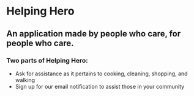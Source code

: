 # Helping Hero
## An application made by people who care, for people who care.
### Two parts of Helping Hero:
* Ask for assistance as it pertains to cooking, cleaning, shopping, and walking
* Sign up for our email notification to assist those in your community